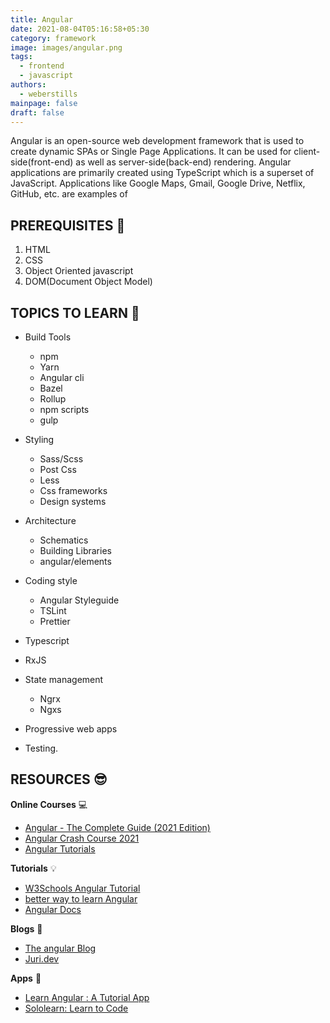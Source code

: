 ```yaml
---
title: Angular
date: 2021-08-04T05:16:58+05:30
category: framework
image: images/angular.png
tags:
  - frontend
  - javascript
authors:
  - weberstills
mainpage: false
draft: false
---
```

Angular is an open-source web development framework that is used to create dynamic SPAs or Single Page Applications. It can be used for client-side(front-end) as well as server-side(back-end) rendering. Angular applications are primarily created using TypeScript which is a superset of JavaScript. Applications like Google Maps, Gmail, Google Drive, Netflix, GitHub, etc. are examples of 

## PREREQUISITES 🧳

1. HTML
2. CSS
3. Object Oriented javascript
4. DOM(Document Object Model)

## TOPICS TO LEARN 📖

* Build Tools

  * npm
  * Yarn 
  * Angular cli
  * Bazel
  * Rollup
  * npm scripts
  * gulp
* Styling

  * Sass/Scss
  * Post Css
  * Less
  * Css frameworks
  * Design systems
* Architecture

  * Schematics
  * Building Libraries
  * angular/elements
* Coding style

  * Angular Styleguide
  * TSLint
  * Prettier
* Typescript
* RxJS
* State management

  * Ngrx
  * Ngxs
* Progressive web apps
* Testing.

## RESOURCES 😎

**Online Courses** 💻

* [Angular - The Complete Guide (2021 Edition)](https://www.udemy.com/course/the-complete-guide-to-angular-2/)
* [Angular Crash Course 2021](https://www.youtube.com/watch?v=3dHNOWTI7H8)
* [Angular Tutorials](https://www.youtube.com/playlist?list=PL4cUxeGkcC9jqhk5RvBiEwHMKSUXPyng0)

**Tutorials** 💡

* [W3Schools Angular Tutorial](https://www.w3schools.com/angular/)
* [better way to learn Angular](https://thinkster.io/tutorials/learn-angular-2) 
* [Angular Docs](https://angular.io/docs)

**Blogs** 📝 

* [The angular Blog](https://blog.angular.io/?gi=5374ce854be)
* [Juri.dev](https://juristr.com/blog/)

**Apps** 📱

* [Learn Angular : A Tutorial App](https://play.google.com/store/apps/details?id=org.chloris.mobile.apps.tutorials&hl=en_IN)
* [Sololearn: Learn to Code](https://www.sololearn.com/home)